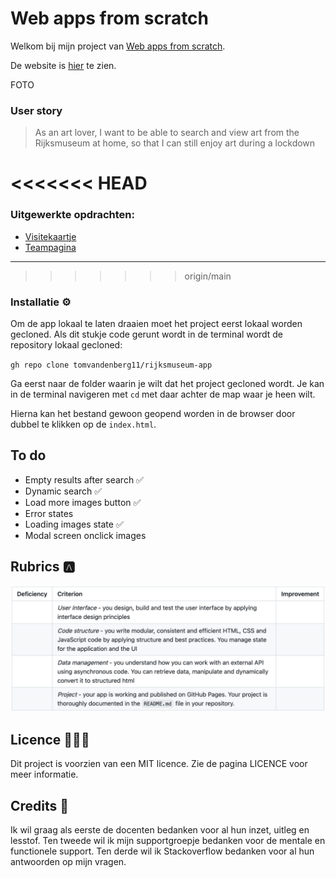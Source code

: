 # Web apps from scratch
Welkom bij mijn project van [Web apps from scratch](https://github.com/cmda-minor-web/web-app-from-scratch-2122 "Google's Homepage"). 

De website is [hier](https://github.com/cmda-minor-web/web-app-from-scratch-2122 "Google's Homepage") te zien.

FOTO

### User story
> As an art lover, I want to be able to search and view art from the Rijksmuseum at home, so that I can still enjoy art during a lockdown

<<<<<<< HEAD
=======
### Uitgewerkte opdrachten:
- [Visitekaartje](https://oege.ie.hva.nl/~bergtj/visitekaartje/)
- [Teampagina](https://tomvandenberg11.github.io/team4-wafs-2022/)
---
>>>>>>> origin/main

### Installatie ⚙️

Om de app lokaal te laten draaien moet het project eerst lokaal worden gecloned.
Als dit stukje code gerunt wordt in de terminal wordt de repository lokaal gecloned:

`gh repo clone tomvandenberg11/rijksmuseum-app`

Ga eerst naar de folder waarin je wilt dat het project gecloned wordt. Je kan in de terminal navigeren met `cd` met daar achter de map waar je heen wilt.

Hierna kan het bestand gewoon geopend worden in de browser door dubbel te klikken op de `index.html`.

## To do
- Empty results after search ✅
- Dynamic search ✅
- Load more images button  ✅
- Error states
- Loading images state ✅
- Modal screen onclick images

## Rubrics 🅰️

![Rubrics](images/rubrics.png)

## Licence 👨🏻‍⚖️

Dit project is voorzien van een MIT licence. Zie de pagina LICENCE voor meer informatie.

## Credits 📣

Ik wil graag als eerste de docenten bedanken voor al hun inzet, uitleg en lesstof. Ten tweede wil ik mijn supportgroepje bedanken voor de mentale en functionele support. Ten derde wil ik Stackoverflow bedanken voor al hun antwoorden op mijn vragen.
